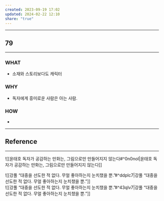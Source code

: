 ```yaml
---
created: 2023-09-19 17:02
updated: 2024-02-22 12:10
share: "true"
---
```


---
## 79
---
### WHAT
- 소재와 스토리보다도 캐릭터
### WHY
- 독자에게 흥미로운 사람은 아는 사람.
### HOW
- 
---



## Reference
---
![[윤태호  독자가 공감하는 만화는, 그림으로만 만들어지지 않는다#^0n0nol|윤태호  독자가 공감하는 만화는, 그림으로만 만들어지지 않는다]]

![[강풀  “대중을 선도한 적 없다. 무얼 좋아하는지 눈치챘을 뿐.”#^ddplc7|강풀  “대중을 선도한 적 없다. 무얼 좋아하는지 눈치챘을 뿐.”]]  
![[강풀  “대중을 선도한 적 없다. 무얼 좋아하는지 눈치챘을 뿐.”#^43qlv7|강풀  “대중을 선도한 적 없다. 무얼 좋아하는지 눈치챘을 뿐.”]]
